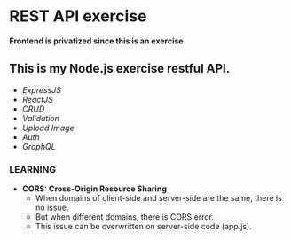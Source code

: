 # REST API exercise
**Frontend is privatized since this is an exercise**

## This is my Node.js exercise restful API. 
- _ExpressJS_
- _ReactJS_
- _CRUD_
- _Validation_
- _Upload Image_
- _Auth_
- _GraphQL_

### LEARNING
- **CORS: Cross-Origin Resource Sharing**
  - When domains of client-side and server-side are the same, there is no issue.
  - But when different domains, there is CORS error. 
  - This issue can be overwritten on server-side code (app.js).